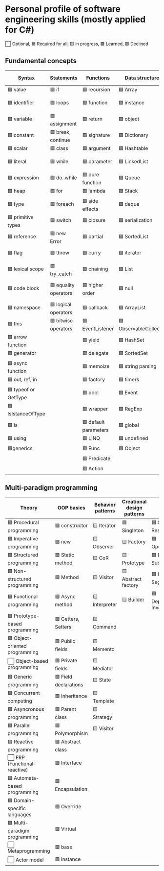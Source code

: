 # Personal profile of software engineering skills (mostly applied for C#)

⬜ Optional, 🟦 Required for all, 🟨 in progress, 🟩 Learned, 🟥 Declined

## Fundamental concepts

| Syntax               | Statements             | Functions             | Data structures           | Process & style      |
|----------------------|------------------------|-----------------------|---------------------------|----------------------|
| 🟩 value             | 🟩 if                 | 🟩 recursion          | 🟩 Array                 | 🟩 refactoring       |
| 🟩 identifier        | 🟩 loops              | 🟩 function           | 🟩 instance              | 🟩 code review       |
| 🟩 variable          | 🟩 assignment         | 🟩 return             | 🟩 object                | 🟩 antipatterns      |
| 🟩 constant          | 🟩 break, continue    | 🟩 signature          | 🟩 Dictionary            | 🟩 paradigm          |
| 🟩 scalar            | 🟩 class              | 🟩 argument           | 🟩 Hashtable             | 🟩 algorithm         |
| 🟩 literal           | 🟩 while              | 🟩 parameter          | 🟩 LinkedList            | 🟩 magic numbers     |
| 🟩 expression        | 🟩 do..while          | 🟩 pure function      | 🟩 Queue                 | 🟩 hardcode          |
| 🟩 heap              | 🟩 for                | 🟩 lambda             | 🟩 Stack                 | 🟩 complexity        |
| 🟩 type              | 🟩 foreach            | 🟩 side effects       | 🟩 deque                 | 🟩 decomposition     |
| 🟩 primitive types   | 🟩 switch             | 🟩 closure            | 🟩 serialization         | 🟩 spaghetti         |
| 🟩 reference         | 🟩 new Error          | 🟩 partial            | 🟩 SortedList            | 🟩 silver bullet     |
| 🟩 flag              | 🟩 throw              | 🟩 curry              | 🟩 iterator              | 🟩 not invented here |
| 🟩 lexical scope     | 🟩 try..catch         | 🟩 chaining           | 🟩 List                  | 🟩 dead code         |
| 🟩 code block        | 🟩 equality operators | 🟩 higher order       | 🟩 null                  | 🟩 unreachable code  |
| 🟩 namespace         | 🟩 logical operators  | 🟩 callback           | 🟩 ArrayList             | 🟩 duplicate code    |
| 🟩 this              | 🟩 bitwise operators  | 🟩 EventListener      | 🟩 ObservableCollection  | 🟩 exception         |
| 🟩 arrow function    |                       | 🟩 yield              | 🟩 HashSet                | 🟩 return early      |
| 🟩 generator         |                       | 🟩 delegate           | 🟩 SortedSet              | 🟩 linter            |
| 🟩 async function    |                       | 🟩 memoize            | 🟩 string parsing         | 🟩 prettier          |
| 🟩 out, ref, in      |                       | 🟩 factory            | 🟩 timers                 | 🟦 unittest          |
| 🟩 typeof or GetType |                       | 🟩 pool               | 🟩 Event                  | 🟩 git               |
| 🟩 IsIstanceOfType   |                       | 🟩 wrapper            | 🟩 RegExp                 | 🟩 github            |
| 🟩 is                |                       | 🟩 default parameters | 🟩 global                 | 🟩 NuGet             |
| 🟩 using             |                       | 🟩 LINQ               | 🟩 undefined              |                      |
| 🟩generics           |                       | 🟩 Func               | 🟩 Object                 |                      |
|                      |                       | 🟩 Predicate           |                            |                      |
|                      |                       | 🟩 Action              |                            |                      |

## Multi-paradigm programming

| Theory                         | OOP basics            | Behavior patterns     |Creational design patterns| SOLID                    |
|--------------------------------|-----------------------|-----------------------|--------------------------|--------------------------|
| 🟩 Procedural programming      | 🟩 constructor        | 🟨 Iterator          | 🟩 Singleton            | 🟩 Single Responsibility |
| 🟩 Imperative programming      | 🟩 new                | 🟨 Observer          | 🟨 Factory              | 🟩 Open/Closed           |
| 🟩 Structured programming      | 🟩 Static method      | 🟨 CoR               | 🟨 Prototype            | 🟩 Liskov Substitution   |
| 🟩 Non-structured programming  | 🟩 Method             | 🟨 Visitor           | 🟨 Abstract factory     | 🟩 Interface Segregation |
| 🟩 Functional programming      | 🟩 Async method       | 🟨 Interpreter       | 🟨 Builder              | 🟩 Dependency Inversion  |
| 🟩 Prototype-based programming | 🟩 Getters, Setters   | 🟨 Command           |                          |                          |
| 🟩 Object-oriented programming | 🟩 Public fields      | 🟨 Memento           |                          |                          |
| ⬜ Object-based programming    | 🟩 Private fields     | 🟨 Mediator          |                          |                          |
| 🟦 Generic programming         | 🟩 Field declarations | 🟨 State             |                          |                          |
| 🟦 Concurrent computing        | 🟩 Inheritance        | 🟨 Template          |                          |                          |
| 🟩 Asyncronous programming     | 🟩 Parent class       | 🟨 Strategy          |                          |                          |
| 🟦 Parallel programming        | 🟩 Polymorphism       | 🟨 Visitor           |                          |                          |
| 🟦 Reactive programming        | 🟩 Abstract class     |                       |                          |                          |
| ⬜ FRP (Functional-reactive)   | 🟩 Interface          |                       |                          |                          |
| 🟦 Automata-based programming  | 🟩 Encapsulation      |                       |                          |                          |
| 🟦 Domain-specific languages   | 🟩 Override           |                       |                          |                          |
| 🟩 Multi-paradigm programming  | 🟩 Virtual            |                       |                          |                          |
| ⬜ Metaprogramming             | 🟩 base               |                       |                          |                          |
| ⬜ Actor model                 | 🟩 instance           |                       |                          |                          |


